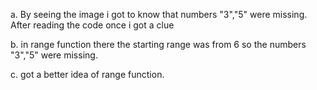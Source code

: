 a. By seeing the image i got to know that numbers "3","5" were missing. After reading the code once i got a clue

b. in range function there the starting range was from 6 so the numbers "3","5" were missing.

c. got a better idea of range function.